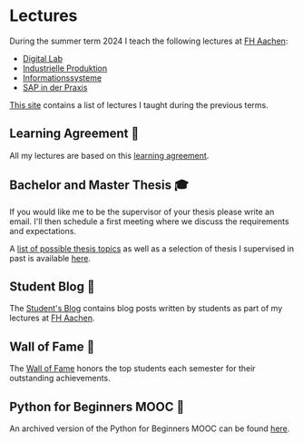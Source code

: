 # Lectures

During the summer term 2024 I teach the following lectures at [FH Aachen](https://www.fh-aachen.de):

- [Digital Lab](/teaching/lectures/2024/summer_term/digital_lab)
- [Industrielle Produktion](/teaching/lectures/2024/summer_term/industrielle_produktion)
- [Informationssysteme](/teaching/lectures/2024/summer_term/informationssysteme)
- [SAP in der Praxis](/teaching/lectures/2024/summer_term/sap_in_der_praxis)

[This site](/teaching/lectures/previous_lectures) contains a list of lectures I taught
during the previous terms.

## Learning Agreement 🤝

All my lectures are based on this [learning agreement](/teaching/learning_agreement).

## Bachelor and Master Thesis 🎓

If you would like me to be the supervisor of your thesis please write an email.
I'll then schedule a first meeting where we discuss the requirements and expectations.

A [list of possible thesis topics](/teaching/thesis) as well as a selection of
thesis I supervised in past is available [here](/teaching/thesis).

## Student Blog 📝

The [Student's Blog](/student-blog/) contains blog posts written by students as
part of my lectures at [FH Aachen](https://www.fh-aachen.de).

## Wall of Fame 🥇

The [Wall of Fame](/teaching/wall-of-fame) honors the top students each
semester for their outstanding achievements.

## Python for Beginners MOOC 🐍

An archived version of the Python for Beginners MOOC can be found
[here](/teaching/python-mooc).
